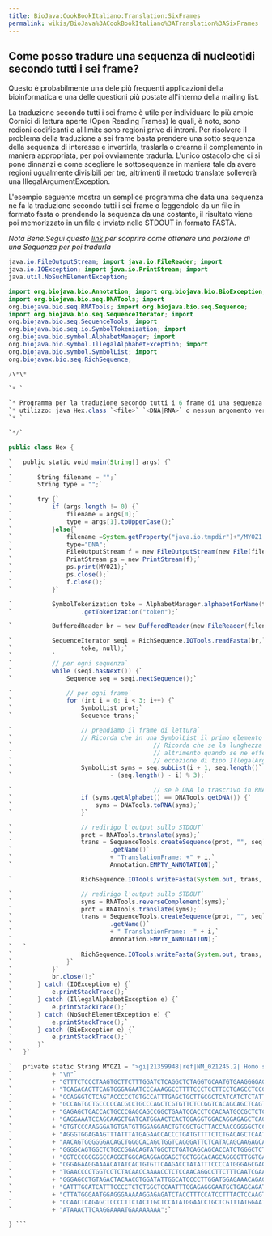 ```yaml
---
title: BioJava:CookBookItaliano:Translation:SixFrames
permalink: wikis/BioJava%3ACookBookItaliano%3ATranslation%3ASixFrames
---
```


Come posso tradure una sequenza di nucleotidi secondo tutti i sei frame?
------------------------------------------------------------------------

Questo è probabilmente una dele più frequenti applicazioni della
bioinformatica e una delle questioni più postate all'interno della
mailing list.

La traduzione secondo tutti i sei frame è utile per individuare le più
ampie Cornici di lettura aperte (Open Reading Frames) le quali, è noto,
sono redioni codificanti o al limite sono regioni prive di introni. Per
risolvere il problema della traduzione a sei frame basta prendere una
sotto sequenza della sequenza di interesse e invertirla, traslarla o
crearne il complemento in maniera appropriata, per poi ovviamente
tradurla. L'unico ostacolo che ci si pone dinnanzi e come scegliere le
sottosequenze in maniera tale da avere regioni ugualmente divisibili per
tre, altrimenti il metodo translate solleverà una
IllegalArgumentException.

L'esempio seguente mostra un semplice programma che data una sequenza ne
fa la traduzione secondo tutti i sei frame o leggendolo da un file in
formato fasta o prendendo la sequenza da una costante, il risultato
viene poi memorizzato in un file e inviato nello STDOUT in formato
FASTA.

*Nota Bene:Segui questo
[link](/wikis/BioJava:CookBookItaliano:Sequence:SubSequence "wikilink") per
scoprire come ottenere una porzione di una Sequenza per poi tradurla*

```java import java.io.BufferedReader; import java.io.File; import
java.io.FileOutputStream; import java.io.FileReader; import
java.io.IOException; import java.io.PrintStream; import
java.util.NoSuchElementException;

import org.biojava.bio.Annotation; import org.biojava.bio.BioException;
import org.biojava.bio.seq.DNATools; import
org.biojava.bio.seq.RNATools; import org.biojava.bio.seq.Sequence;
import org.biojava.bio.seq.SequenceIterator; import
org.biojava.bio.seq.SequenceTools; import
org.biojava.bio.seq.io.SymbolTokenization; import
org.biojava.bio.symbol.AlphabetManager; import
org.biojava.bio.symbol.IllegalAlphabetException; import
org.biojava.bio.symbol.SymbolList; import
org.biojavax.bio.seq.RichSequence;

/\*\*

`* `

`* Programma per la traduzione secondo tutti i 6 frame di una sequenza di nucleotidi`  
`* utilizzo: java Hex.class `<file>` `<DNA|RNA>` o nessun argomento verranno utilizzati dei parametri standard`  
`* `

`*/`

public class Hex {

`   public static void main(String[] args) {`  
`       `  
`       String filename = "";`  
`       String type = "";`

`       try {`  
`           if (args.length != 0) {`  
`               filename = args[0];`  
`               type = args[1].toUpperCase();`  
`           }else{`  
`               filename =System.getProperty("java.io.tmpdir")+"/MYOZ1.fasta";`  
`               type="DNA";`  
`               FileOutputStream f = new FileOutputStream(new File(filename));  `  
`               PrintStream ps = new PrintStream(f);`  
`               ps.print(MYOZ1);`  
`               ps.close();`  
`               f.close();`  
`           }`

`           SymbolTokenization toke = AlphabetManager.alphabetForName(type)`  
`                   .getTokenization("token");`

`           BufferedReader br = new BufferedReader(new FileReader(filename));`

`           SequenceIterator seqi = RichSequence.IOTools.readFasta(br,`  
`                   toke, null);`  
`           `  
`           // per ogni sequenza`  
`           while (seqi.hasNext()) {`  
`               Sequence seq = seqi.nextSequence();`

`               // per ogni frame`  
`               for (int i = 0; i < 3; i++) {`  
`                   SymbolList prot;`  
`                   Sequence trans;`

`                   // prendiamo il frame di lettura`  
`                   // Ricorda che in una SymbolList il primo elemento ha indice 1`  
`                                       // Ricorda che se la lunghezza della lista non è divisibile per 3`  
`                                       // altrimento quando se ne effettua la traduzione verrà sollevata una`  
`                                       // eccezione di tipo IllegalArgumentException `  
`                   SymbolList syms = seq.subList(i + 1, seq.length()`  
`                           - (seq.length() - i) % 3);`

`                                       // se è DNA lo trascrivo in RNA`  
`                   if (syms.getAlphabet() == DNATools.getDNA()) {`  
`                       syms = DNATools.toRNA(syms);`  
`                   }`

`                   // redirigo l'output sullo STDOUT`  
`                   prot = RNATools.translate(syms);`  
`                   trans = SequenceTools.createSequence(prot, "", seq`  
`                           .getName()`  
`                           + "TranslationFrame: +" + i,`  
`                           Annotation.EMPTY_ANNOTATION);`

`                   RichSequence.IOTools.writeFasta(System.out, trans, null);`

`                   // redirigo l'output sullo STDOUT`  
`                   syms = RNATools.reverseComplement(syms);`  
`                   prot = RNATools.translate(syms);`  
`                   trans = SequenceTools.createSequence(prot, "", seq`  
`                           .getName()`  
`                           + " TranslationFrame: -" + i,`  
`                           Annotation.EMPTY_ANNOTATION);`  
`   `  
`                   RichSequence.IOTools.writeFasta(System.out, trans, null);`  
`               }`  
`           }`  
`           br.close();`  
`       } catch (IOException e) {`  
`           e.printStackTrace();`  
`       } catch (IllegalAlphabetException e) {`  
`           e.printStackTrace();`  
`       } catch (NoSuchElementException e) {`  
`           e.printStackTrace();`  
`       } catch (BioException e) {`  
`           e.printStackTrace();`  
`       }`  
`   }`

`   private static String MYOZ1 = ">gi|21359948|ref|NM_021245.2| Homo sapiens myozenin 1 (MYOZ1), mRNA "`  
`           + "\n"`  
`           + "GTTTCTCCCTAAGTGCTTCTTTGGATCTCAGGCTCTAGGTGCAATGTGAAGGGGAGTCCCTGGGCAGACTGATCCCTGGC"`  
`           + "TCAGACAGTTCAGTGGGAGAATCCCAAAGGCCTTTTCCCTCCTTCCTGAGCCTCCGGGCAAGGAGGGAGGGATCTTGGTT"`  
`           + "CCAGGGTCTCAGTACCCCCTGTGCCATTTGAGCTGCTTGCGCTCATCATCTCTATTAATAACCAACTTCCCTCCCCCACT"`  
`           + "GCCAGTGCTGCCCCCACGCCTGCCCAGCTCGTGTTCTCCGGTCACAGCAGCTCAGTCCTCCAAAGCTGCTGGACCCCAGG"`  
`           + "GAGAGCTGACCACTGCCCGAGCAGCCGGCTGAATCCACCTCCACAATGCCGCTCTCAGGAACCCCGGCCCCTAATAAGAA"`  
`           + "GAGGAAATCCAGCAAGCTGATCATGGAACTCACTGGAGGTGGACAGGAGAGCTCAGGCTTGAACCTGGGCAAAAAGATCA"`  
`           + "GTGTCCCAAGGGATGTGATGTTGGAGGAACTGTCGCTGCTTACCAACCGGGGCTCCAAGATGTTCAAACTGCGGCAGATG"`  
`           + "AGGGTGGAGAAGTTTATTTATGAGAACCACCCTGATGTTTTCTCTGACAGCTCAATGGATCACTTCCAGAAGTTCCTTCC"`  
`           + "AACAGTGGGGGGACAGCTGGGCACAGCTGGTCAGGGATTCTCATACAGCAAGAGCAACGGCAGAGGCGGCAGCCAGGCAG"`  
`           + "GGGGCAGTGGCTCTGCCGGACAGTATGGCTCTGATCAGCAGCACCATCTGGGCTCTGGGTCTGGAGCTGGGGGTACAGGT"`  
`           + "GGTCCCGCGGGCCAGGCTGGCAGAGGAGGAGCTGCTGGCACAGCAGGGGTTGGTGAGACAGGATCAGGAGACCAGGCAGG"`  
`           + "CGGAGAAGGAAAACATATCACTGTGTTCAAGACCTATATTTCCCCATGGGAGCGAGCCATGGGGGTTGACCCCCAGCAAA"`  
`           + "TGAACCCCTGGTCCTCTACAACCAAAACCTCTCCAACAGGCCTTCTTTCAATCGAACCCCTATTCCCTGGCTGAGCTCTG"`  
`           + "GGGAGCCTGTAGACTACAACGTGGATATTGGCATCCCCTTGGATGGAGAAACAGAGGAGCTGTGAGGTGTTTCCTCCTCT"`  
`           + "GATTTGCATCATTTCCCCTCTCTGGCTCCAATTTGGAGAGGGAATGCTGAGCAGATAGCCCCCATTGTTAATCCAGTATC"`  
`           + "CTTATGGGAATGGAGGGAAAAAGGAGAGATCTACCTTTCCATCCTTTACTCCAAGTCCCCACTCCACGCATCCTTCCTCA"`  
`           + "CCAACTCAGAGCTCCCCTTCTACTTGCTCCATATGGAACCTGCTCGTTTATGGAATTTGCTCTGCCACCAGTAACAGTCA"`  
`           + "ATAAACTTCAAGGAAAATGAAAAAAAA";`

} ```
